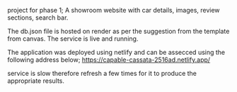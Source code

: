project for phase 1;
A showroom website with car details, images, review sections, search bar.

The db.json file is hosted on render as per the suggestion from the template from canvas. The service is live and running.

The application was deployed using netlify and can be assecced using the following address below;
https://capable-cassata-2516ad.netlify.app/

service is slow therefore refresh a few times for it to produce the appropriate results.
